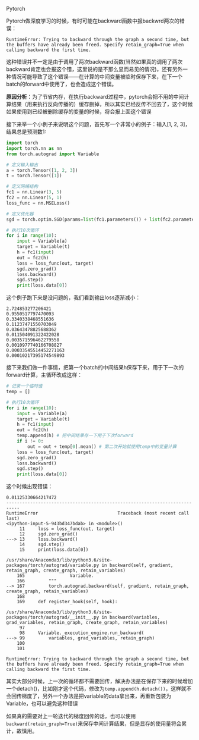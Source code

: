 Pytorch 

Pytorch做深度学习的时候，有时可能在backward函数中报backwrd两次的错误：

```
RuntimeError: Trying to backward through the graph a second time, but the buffers have already been freed. Specify retain_graph=True when calling backward the first time.
```

这种错误并不一定是由于调用了两次backward函数(当然如果真的调用了两次backward肯定也会报这个错，这里说的是不那么显而易见的情况)，还有另外一种情况可能导致了这个错误——在计算的中间变量被临时保存下来，在下一个batch的forward中使用了，也会造成这个错误。

**原因分析**：为了节省内存，在执行backward过程中，pytorch会把不用的中间计算结果（用来执行反向传播的）缓存删掉，所以其实已经反传不回去了，这个时候如果使用到已经被删除缓存的变量的时候，将会报上面这个错误

接下来举一个小例子来说明这个问题，首先写一个非常小的例子：输入[1, 2, 3]，结果总是预测数1:

```python
import torch
import torch.nn as nn
from torch.autograd import Variable

# 定义输入输出
a = torch.Tensor([1, 2, 3])
t = torch.Tensor([1])

# 定义网络结构
fc1 = nn.Linear(3, 5)
fc2 = nn.Linear(5, 1)
loss_func = nn.MSELoss()

# 定义优化器
sgd = torch.optim.SGD(params=list(fc1.parameters()) + list(fc2.parameters()), lr=0.01)

# 执行10次循环
for i in range(10):
    input = Variable(a)
    target = Variable(t)
    h = fc1(input)
    out = fc2(h) 
    loss = loss_func(out, target)
    sgd.zero_grad()
    loss.backward()
    sgd.step()
    print(loss.data[0])
```
这个例子跑下来是没问题的，我们看到输出loss逐渐减小：

```
2.724853277206421
0.9550517797470093
0.3340338468551636
0.11237471550703049
0.03643478825688362
0.011504091322422028
0.003571596462279558
0.0010977740166708827
0.00033545514452271163
0.00010217395174549893
```

接下来我们做一件事情，把第一个batch的中间结果h保存下来，用于下一次的forward计算，主循环改成这样：

```python
# 记录一个临时值
temp = []

# 执行10次循环
for i in range(10):
    input = Variable(a)
    target = Variable(t)
    h = fc1(input)
    out = fc2(h) 
    temp.append(h) # 把中间结果存一下用于下次forward
    if i != 0:
        out = out + temp[0].mean() # 第二次开始就使用temp中的变量计算
    loss = loss_func(out, target)
    sgd.zero_grad()
    loss.backward()
    sgd.step()
    print(loss.data[0])
```

这个时候出现错误：

```
0.01125330664217472
---------------------------------------------------------------------------
RuntimeError                              Traceback (most recent call last)
<ipython-input-5-943bd347bdab> in <module>()
     11     loss = loss_func(out, target)
     12     sgd.zero_grad()
---> 13     loss.backward()
     14     sgd.step()
     15     print(loss.data[0])

/usr/share/Anaconda3/lib/python3.6/site-packages/torch/autograd/variable.py in backward(self, gradient, retain_graph, create_graph, retain_variables)
    165                 Variable.
    166         """
--> 167         torch.autograd.backward(self, gradient, retain_graph, create_graph, retain_variables)
    168 
    169     def register_hook(self, hook):

/usr/share/Anaconda3/lib/python3.6/site-packages/torch/autograd/__init__.py in backward(variables, grad_variables, retain_graph, create_graph, retain_variables)
     97 
     98     Variable._execution_engine.run_backward(
---> 99         variables, grad_variables, retain_graph)
    100 
    101 

RuntimeError: Trying to backward through the graph a second time, but the buffers have already been freed. Specify retain_graph=True when calling backward the first time.

```
其实大部分时候，上一次的循环都不需要回传，解决办法是在保存下来的时候增加一个detach()，比如刚才这个代码，修改为`temp.append(h.detach())`，这样就不会回传梯度了，另外一个办法是把variable的data拿出来，再重新包装为Variable，也可以避免这种错误

如果真的需要对上一轮迭代的梯度回传的话，也可以使用`backward(retain_graph=True)`来保存中间计算结果，但是显存的使用量将会累计，故慎用。